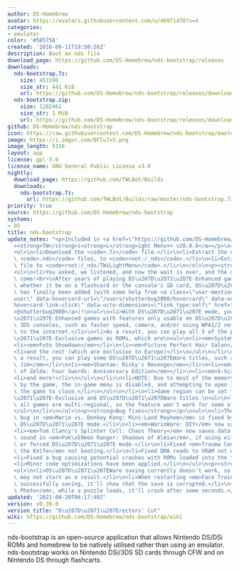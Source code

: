 ```yaml
---
author: DS-Homebrew
avatar: https://avatars.githubusercontent.com/u/46971470?v=4
categories:
- emulator
color: '#585758'
created: '2016-09-11T19:50:26Z'
description: Boot an nds file
download_page: https://github.com/DS-Homebrew/nds-bootstrap/releases
downloads:
  nds-bootstrap.7z:
    size: 451596
    size_str: 441 KiB
    url: https://github.com/DS-Homebrew/nds-bootstrap/releases/download/v0.39.0/nds-bootstrap.7z
  nds-bootstrap.zip:
    size: 1282461
    size_str: 1 MiB
    url: https://github.com/DS-Homebrew/nds-bootstrap/releases/download/v0.39.0/nds-bootstrap.zip
github: DS-Homebrew/nds-bootstrap
icon: https://raw.githubusercontent.com/DS-Homebrew/nds-bootstrap/master/retail/assets/icon.bmp
image: https://i.imgur.com/BFIu7xX.png
image_length: 5116
layout: app
license: gpl-3.0
license_name: GNU General Public License v3.0
nightly:
  download_page: https://github.com/TWLBot/Builds
  downloads:
    nds-bootstrap.7z:
      url: https://github.com/TWLBot/Builds/raw/master/nds-bootstrap.7z
priority: true
source: https://github.com/DS-Homebrew/nds-bootstrap
systems:
- DS
title: nds-bootstrap
update_notes: "<p>Included in <a href=\"https://github.com/DS-Homebrew/TWiLightMenu/releases/tag/v20.0.0\"\
  ><strong>TW</strong>i<strong>L</strong>ight Menu++ v20.0.0</a></p>\n<p>Instructions:</p>\n\
  <ol>\n<li>Download the <code>.7z</code> file.</li>\n<li>Extract the nds-bootstrap\
  \ <code>.nds</code> files, to <code>root:/_nds</code>.</li>\n<li>Extract the <code>.ver</code>\
  \ file to <code>root:/_nds/TWiLightMenu</code>.</li>\n</ol>\n<p><strong>What's new?</strong></p>\n\
  <ul>\n<li>You asked, we listened, and now the wait is over, and the day has finally\
  \ come!<br>\nAfter years of playing DS\u207D\u2071\u207E-Enhanced games in DS mode,\
  \ whether it be on a flashcard or the console's SD card, DS\u207D\u2071\u207E mode\
  \ has finally been added (with some help from <a class=\"user-mention\" data-hovercard-type=\"\
  user\" data-hovercard-url=\"/users/shutterbug2000/hovercard\" data-octo-click=\"\
  hovercard-link-click\" data-octo-dimensions=\"link_type:self\" href=\"https://github.com/shutterbug2000\"\
  >@shutterbug2000</a>)!\n<ul>\n<li>With DS\u207D\u2071\u207E mode, you can play DS\u207D\
  \u2071\u207E-Enhanced games with features only usable on DS\u207D\u2071\u207E or\
  \ 3DS consoles, such as faster speed, camera, and/or using WPA1/2 networks to connect\
  \ to the internet.</li>\n<li>As a result, you can play all 5 of the physical DS\u207D\
  \u2071\u207E-Exclusive games as ROMs, which are\n<ul>\n<li><em>System Flaw</em></li>\n\
  <li><em>Foto Showdown</em></li>\n<li><em>Picture Perfect Hair Salon</em></li>\n\
  <li>and the rest (which are exclusive to Europe)</li>\n</ul>\n</li>\n<li>Also as\
  \ a result, you can play some DS\u207D\u2071\u207EWare titles, such as\n<ul>\n<li><em>Earthworm\
  \ Jim</em></li>\n<li><em>Shantae: Risky's Revenge</em></li>\n<li><em>The Legend\
  \ of Zelda: Four Swords: Anniversary Edition</em></li>\n<li><em>X-Scape</em></li>\n\
  <li>and more!</li>\n</ul>\n</li>\n<li>NOTE: Due to most of the memory being used\
  \ by the game, the in-game menu is disabled, and attempting to open it will cause\
  \ the game to close.</li>\n</ul>\n</li>\n<li>Game region can be set for DS\u207D\
  \u2071\u207E-Exclusive and DS\u207D\u2071\u207EWare titles.\n<ul>\n<li>NOTE: Not\
  \ all games are multi-regional, so the feature won't work for some of them.</li>\n\
  </ul>\n</li>\n</ul>\n<p><strong>Bug fixes</strong></p>\n<ul>\n<li>The missing sprite\
  \ bug in <em>Mario vs. Donkey Kong: Mini-Land Mayhem</em> is fixed by turning on\
  \ DS\u207D\u2071\u207E mode.</li>\n<li><em>WarioWare: DIY</em> now saves properly.</li>\n\
  <li><em>Tom Clancy's Splinter Cell: Chaos Theory</em> now saves data.</li>\n<li>Fixed\
  \ sound in <em>Pok\xE9mon Ranger: Shadows of Almia</em>, if using either DSiWareHax\
  \ or forced DS\u207D\u2071\u207E mode.</li>\n<li>Fixed <em>Trauma Center: Under\
  \ the Knife</em> not booting.</li>\n<li>Fixed DMA reads to VRAM not working.</li>\n\
  <li>Fixed a bug causing potential crashes with ROMs loaded into the full extra RAM.</li>\n\
  <li>Minor code optimizations have been applied.</li>\n</ul>\n<p><strong>Known bugs</strong></p>\n\
  <ul>\n<li>DS\u207D\u2071\u207EWare saving currently doesn't work, so some games\
  \ may not start as a result.</li>\n<li>When restarting <em>Face Training</em>, after\
  \ successfully saving, it'll show that the save is corrupted.</li>\n<li>In <em>Hidden\
  \ Photo</em>, while a puzzle loads, it'll crash after some seconds.</li>\n</ul>"
updated: '2021-04-20T06:17:40Z'
version: v0.39.0
version_title: "D\u207D\u2071\u207Erectors' Cut"
wiki: https://github.com/DS-Homebrew/nds-bootstrap/wiki
---
```

nds-bootstrap is an open-source application that allows Nintendo DS/DSi ROMs and homebrew to be natively utilised rather than using an emulator. nds-bootstrap works on Nintendo DSi/3DS SD cards through CFW and on Nintendo DS through flashcarts.